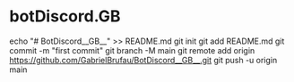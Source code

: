 # botDiscord.__GB__
echo "# BotDiscord__GB__" >> README.md
git init
git add README.md
git commit -m "first commit"
git branch -M main
git remote add origin https://github.com/GabrielBrufau/BotDiscord__GB__.git
git push -u origin main
